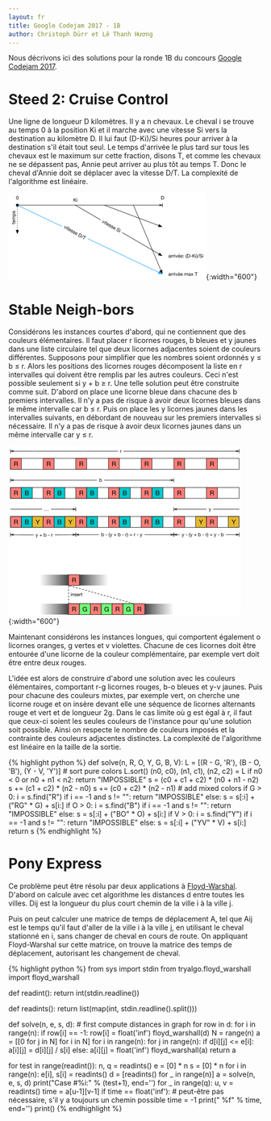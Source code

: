 ```yaml
---
layout: fr
title: Google Codejam 2017 - 1B
author: Christoph Dürr et Lê Thanh Hương
---
```


Nous décrivons ici des solutions pour la ronde 1B du concours [Google Codejam 2017](https://code.google.com/codejam/contest/8294486/dashboard).

# Steed 2: Cruise Control

Une ligne de longueur D kilomètres. Il y a n chevaux. Le cheval i se trouve au temps 0 à la position Ki et il marche avec une vitesse Si vers la destination au kilomètre D. Il lui faut (D-Ki)/Si heures pour arriver à la destination s'il était tout seul.  Le temps d'arrivée le plus tard sur tous les chevaux est le maximum sur cette fraction, disons T, et comme les chevaux ne se dépassent pas, Annie peut arriver au plus tôt au temps T. Donc le cheval d'Annie doit se déplacer avec la vitesse D/T.
La complexité de l'algorithme est linéaire.

![](/fr/images/Steed-2-Cruise-Control.svg){:width="600"}


# Stable Neigh-bors

Considérons les instances courtes d'abord, qui ne contiennent que des couleurs élémentaires. Il faut placer r licornes rouges, b bleues et y jaunes dans une liste circulaire tel que deux licornes adjacentes soient de couleurs différentes. Supposons pour simplifier que les nombres soient ordonnés y ≤ b ≤ r.  Alors les positions des licornes rouges décomposent la liste en r intervalles qui doivent être remplis par les autres couleurs. Ceci n'est possible seulement si y + b ≥ r.
Une telle solution peut être construite comme suit. D'abord on place une licorne bleue dans chacune des b premiers intervalles.  Il n'y a pas de risque à avoir deux licornes bleues dans le même intervalle car b ≤ r. Puis on place les y licornes jaunes dans les intervalles suivants, en débordant de nouveau sur les premiers intervalles si nécessaire.  Il n'y a pas de risque à avoir deux licornes jaunes dans un même intervalle car y ≤ r.

![](/fr/images/Stable-Neigh-bors.svg){:width="600"}

Maintenant considérons les instances longues, qui comportent également o licornes oranges, g vertes et v violettes.  Chacune de ces licornes doit être entourée d'une licorne de la couleur complémentaire, par exemple vert doit être entre deux rouges.

L'idée est alors de construire d'abord une solution avec les couleurs élémentaires, comportant r-g licornes rouges, b-o bleues et y-v jaunes.  Puis pour chacune des couleurs mixtes, par exemple vert, on cherche une licorne rouge et on insère devant elle une séquence de licornes alternants rouge et vert et de longueur 2g.
Dans le cas limite où g est égal à r, il faut que ceux-ci soient les seules couleurs de l'instance pour qu'une solution soit possible.
Ainsi on respecte le nombre de couleurs imposés et la contrainte des couleurs adjacentes distinctes. La complexité de l'algorithme est linéaire en la taille de la sortie.

{% highlight python %}
def solve(n, R, O, Y, G, B, V):
    L = [(R - G, 'R'), (B - O, 'B'), (Y - V, 'Y')]
    # sort pure colors
    L.sort()
    (n0, c0), (n1, c1), (n2, c2) = L
    if n0 < 0 or n0 + n1 < n2:
        return "IMPOSSIBLE"
    s = (c0 + c1 + c2) * (n0 + n1 - n2)
    s += (c1 + c2) * (n2 - n0)
    s += (c0 + c2) * (n2 - n1)
    # add mixed colors
    if G > 0:
        i = s.find("R")
        if i == -1 and s != "":
            return "IMPOSSIBLE"
        else:
            s = s[:i] + ("RG" * G) + s[i:]
    if O > 0:
        i = s.find("B")
        if i == -1 and s != "":
            return "IMPOSSIBLE"
        else:
            s = s[:i] + ("BO" * O) + s[i:]
    if V > 0:
        i = s.find("Y")
        if i == -1 and s != "":
            return "IMPOSSIBLE"
        else:
            s = s[:i] + ("YV" * V) + s[i:]
    return s
{% endhighlight %}

# Pony Express

Ce problème peut être résolu par deux applications à [Floyd-Warshal](http://pythonhosted.org/tryalgo/tryalgo/tryalgo.html?highlight=warshal#tryalgo.floyd_warshall.floyd_warshall).
D'abord on calcule avec cet algorithme les distances d entre toutes les villes. Dij est la longueur du plus court chemin de la ville i à la ville j.

Puis on peut calculer une matrice de temps de déplacement A, tel que Aij est le temps qu'il faut d'aller de la ville i à la ville j, en utilisant le cheval stationné en i, sans changer de cheval en cours de route.
On appliquant Floyd-Warshal sur cette matrice, on trouve la matrice des temps de déplacement, autorisant les changement de cheval.

{% highlight python %}
from sys import stdin
from tryalgo.floyd_warshall import floyd_warshall


def readint():
    return int(stdin.readline())

def readints():
    return list(map(int, stdin.readline().split()))


def solve(n, e, s, d):
    # first compute distances in graph
    for row in d:
        for i in range(n):
            if row[i] == -1:
                row[i] = float('inf')
    floyd_warshall(d)
    N = range(n)
    a = [[0 for j in N] for i in N]
    for i in range(n):
        for j in range(n):
            if d[i][j] <= e[i]:
                a[i][j] = d[i][j] / s[i]
            else:
                a[i][j] = float('inf')
    floyd_warshall(a)
    return a

for test in range(readint()):
    n, q = readints()
    e = [0] * n
    s = [0] * n
    for i in range(n):
        e[i], s[i] = readints()
    d = [readints() for _ in range(n)]
    a = solve(n, e, s, d)
    print("Case #%i:" % (test+1), end='')
    for _ in range(q):
        u, v = readints()
        time =  a[u-1][v-1]
        if time == float('inf'):  # peut-être pas nécessaire, s'il y a toujours un chemin possible
            time = -1
        print(" %f" % time, end='')
    print()
{% endhighlight %}
